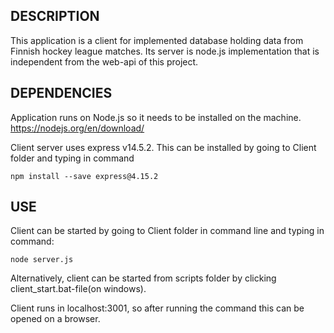 DESCRIPTION
------------------

This application is a client for implemented database holding data from Finnish hockey league matches. Its server is node.js implementation that is independent from the web-api of this project. 

DEPENDENCIES
---------------

Application runs on Node.js so it needs to be installed on the machine. https://nodejs.org/en/download/

Client server uses express v14.5.2. This can be installed by going to Client folder and typing in command
```
npm install --save express@4.15.2
```

USE
-----------

Client can be started by going to Client folder in command line and typing in command:
```
node server.js
```
Alternatively, client can be started from scripts folder by clicking client_start.bat-file(on windows).
	
Client runs in localhost:3001, so after running the command this can be opened on a browser. 
 
